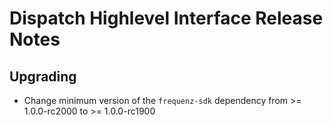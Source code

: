 # Dispatch Highlevel Interface Release Notes

## Upgrading

* Change minimum version of the `frequenz-sdk` dependency from >= 1.0.0-rc2000 to >= 1.0.0-rc1900
